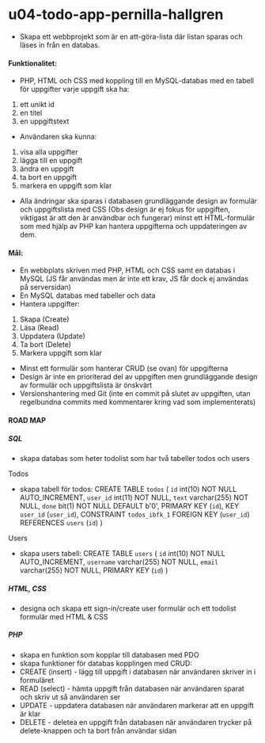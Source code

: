 # u04-todo-app-pernilla-hallgren

- Skapa ett webbprojekt som är en att-göra-lista där listan sparas och läses in från en databas. 


#### Funktionalitet:
- PHP, HTML och CSS med koppling till en MySQL-databas med en tabell för uppgifter varje uppgift ska ha: 
1. ett unikt id
2. en titel
3. en uppgiftstext

- Användaren ska kunna:
1. visa alla uppgifter
2. lägga till en uppgift
3. ändra en uppgift
4. ta bort en uppgift
5. markera en uppgift som klar

- Alla ändringar ska sparas i databasen grundläggande design av formulär och uppgiftslista med CSS (Obs design är ej fokus för uppgiften, viktigast är att den är användbar och fungerar) minst ett HTML-formulär som med hjälp av PHP kan hantera uppgifterna och uppdateringen av dem.


#### Mål:
- En webbplats skriven med PHP, HTML och CSS samt en databas i MySQL (JS får användas men är inte ett krav, JS får dock ej användas på serversidan)
- En MySQL databas med tabeller och data
- Hantera uppgifter:
1. Skapa (Create)
2. Läsa (Read)
3. Uppdatera (Update)
4. Ta bort (Delete)
5. Markera uppgift som klar

- Minst ett formulär som hanterar CRUD (se ovan) för uppgifterna
- Design är inte en prioriterad del av uppgiften men grundläggande design av formulär och uppgiftslista är önskvärt
- Versionshantering med Git (inte en commit på slutet av uppgiften, utan regelbundna commits med kommentarer kring vad som implementerats)

#### ROAD MAP
##### SQL
- skapa databas som heter todolist som har två tabeller todos och users

Todos

- skapa tabell för todos:
CREATE TABLE `todos` (
  `id` int(10) NOT NULL AUTO_INCREMENT,
  `user_id` int(11) NOT NULL,
  `text` varchar(255) NOT NULL,
  `done` bit(1) NOT NULL DEFAULT b'0',
  PRIMARY KEY (`id`),
  KEY `user_id` (`user_id`),
  CONSTRAINT `todos_ibfk_1` FOREIGN KEY (`user_id`) REFERENCES `users` (`id`)
) 

Users

- skapa users tabell:
CREATE TABLE `users` (
  `id` int(10) NOT NULL AUTO_INCREMENT,
  `username` varchar(255) NOT NULL,
  `email` varchar(255) NOT NULL,
  PRIMARY KEY (`id`)
) 
##### HTML, CSS 
- designa och skapa ett sign-in/create user formulär och ett todolist formulär med HTML & CSS 

##### PHP
- skapa en funktion som kopplar till databasen med PDO
- skapa funktioner för databas kopplingen med CRUD: 
- CREATE (insert) - lägg till uppgift i databasen när användaren skriver in i formuläret
- READ (select) - hämta uppgift från databasen när användaren sparat och skriv ut så användaren ser
- UPDATE - uppdatera databasen när användaren markerar att en uppgift är klar
- DELETE - deletea en uppgift från databasen när användaren trycker på delete-knappen och ta bort från användar sidan



